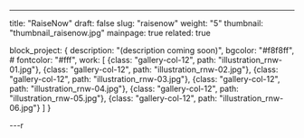 ---
title: "RaiseNow"
draft: false
slug: "raisenow"
weight: "5"
thumbnail: "thumbnail_raisenow.jpg"
mainpage: true
related: true

block_project: {
	description: "(description coming soon)",
	bgcolor: "#f8f8ff",
	# fontcolor: "#fff",
	work: [ 
		{class: "gallery-col-12", path: "illustration_rnw-01.jpg"},
		{class: "gallery-col-12", path: "illustration_rnw-02.jpg"},
		{class: "gallery-col-12", path: "illustration_rnw-03.jpg"},
		{class: "gallery-col-12", path: "illustration_rnw-04.jpg"},
		{class: "gallery-col-12", path: "illustration_rnw-05.jpg"},
		{class: "gallery-col-12", path: "illustration_rnw-06.jpg"}
	]
}

---r